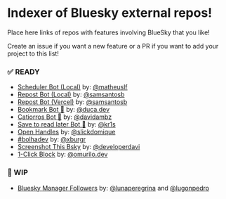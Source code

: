 # Indexer of Bluesky external repos!

Place here links of repos with features involving BlueSky that you like!

Create an issue if you want a new feature or a PR if you want to add your project to this list!

### ✅ READY

- [Scheduler Bot (Local)](https://github.com/matheuslf/spring.boot.scheduler.bluesky) by: [@matheuslf](https://github.com/matheuslf)
- [Repost Bot (Local)](https://github.com/samsantosb/Local-Bluesky-Repost-Bot) by: [@samsantosb](https://github.com/samsantosb)
- [Repost Bot (Vercel)](https://github.com/samsantosb/Bluesky-Repost-Bot) by: [@samsantosb](https://github.com/samsantosb)
- [Bookmark Bot 📌](https://bsky.app/profile/did:plc:ugr4cq2txrfg4cdro2axjgie) by: [@duca.dev](https://bsky.app/profile/did:plc:meo7jkjahpczfoo5kcs5ieeh)
- [Catiorros Bot 🐶](https://bsky.app/profile/did:plc:uyxcilaeh56er653ip7bkpiv) by: [@davidambz](https://github.com/davidambz)
- [Save to read later Bot 🔖](https://bsky.app/profile/savetoread.bsky.social) by: [@kr1s](https://github.com/Cristuker)
- [Open Handles](https://handles.domi.zip/) by: [@slickdomique](https://github.com/SlickDomique)
- [#bolhadev](https://bsky.app/profile/bolhadev.com) by: [@xburgr](https://bsky.app/profile/did:plc:7mcf3jopjztipcusxgeaj2vy)
- [Screenshot This Bsky](https://github.com/developerdavi/screenshot-this-bsky) by: [@developerdavi](https://github.com/developerdavi)
- [1-Click Block](https://github.com/omurilo/bsky-one-click-block) by: [@omurilo.dev](https://bsky.app/profile/omurilo.dev)

### 🚧 WIP

- [Bluesky Manager Followers](https://github.com/lunaperegrina/bluesky-followers) by: [@lunaperegrina](https://github.com/lunaperegrina) and [@lugonpedro](https://github.com/lugonpedro)
